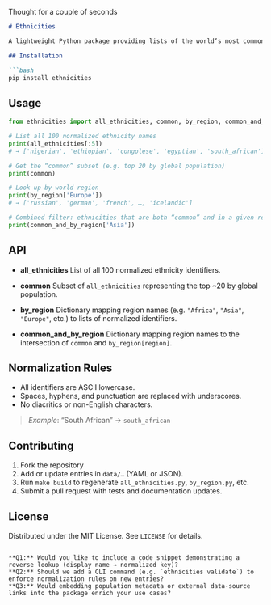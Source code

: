 Thought for a couple of seconds


````markdown
# Ethnicities

A lightweight Python package providing lists of the world’s most common ethnicities, organized by region and frequency. All keys are normalized to snake_case (lowercase ASCII, words joined with underscores).

## Installation

```bash
pip install ethnicities
````

## Usage

```python
from ethnicities import all_ethnicities, common, by_region, common_and_by_region

# List all 100 normalized ethnicity names
print(all_ethnicities[:5])
# → ['nigerian', 'ethiopian', 'congolese', 'egyptian', 'south_african']

# Get the “common” subset (e.g. top 20 by global population)
print(common)

# Look up by world region
print(by_region['Europe'])
# → ['russian', 'german', 'french', …, 'icelandic']

# Combined filter: ethnicities that are both “common” and in a given region
print(common_and_by_region['Asia'])
```

## API

* **all\_ethnicities**
  List of all 100 normalized ethnicity identifiers.

* **common**
  Subset of `all_ethnicities` representing the top \~20 by global population.

* **by\_region**
  Dictionary mapping region names (e.g. `"Africa"`, `"Asia"`, `"Europe"`, etc.) to lists of normalized identifiers.

* **common\_and\_by\_region**
  Dictionary mapping region names to the intersection of `common` and `by_region[region]`.

## Normalization Rules

* All identifiers are ASCII lowercase.
* Spaces, hyphens, and punctuation are replaced with underscores.
* No diacritics or non-English characters.

> *Example*: “South African” → `south_african`

## Contributing

1. Fork the repository
2. Add or update entries in `data/…` (YAML or JSON).
3. Run `make build` to regenerate `all_ethnicities.py`, `by_region.py`, etc.
4. Submit a pull request with tests and documentation updates.

## License

Distributed under the MIT License. See `LICENSE` for details.

```

**Q1:** Would you like to include a code snippet demonstrating a reverse lookup (display name → normalized key)?  
**Q2:** Should we add a CLI command (e.g. `ethnicities validate`) to enforce normalization rules on new entries?  
**Q3:** Would embedding population metadata or external data-source links into the package enrich your use cases?
```


